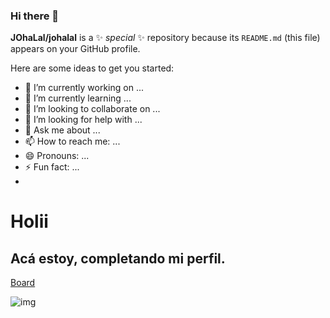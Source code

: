 ### Hi there 👋


**JOhaLal/johalal** is a ✨ _special_ ✨ repository because its `README.md` (this file) appears on your GitHub profile.

Here are some ideas to get you started:

- 🔭 I’m currently working on ...
- 🌱 I’m currently learning ...
- 👯 I’m looking to collaborate on ...
- 🤔 I’m looking for help with ...
- 💬 Ask me about ...
- 📫 How to reach me: ...
- 😄 Pronouns: ...
- ⚡ Fun fact: ...
- 
# Holii
## Acá estoy, completando mi perfil.
[Board](https://board.net/p/github)

![img](https://media0.giphy.com/media/v1.Y2lkPTc5MGI3NjExYmNhZjhuN2ZzdG03dzdhNHpjaWNnZGNidjJia29qYjJxbXo5a3o3diZlcD12MV9pbnRlcm5hbF9naWZfYnlfaWQmY3Q9Zw/BVSMbtX5ZRGqwnCQnX/giphy.gif)

